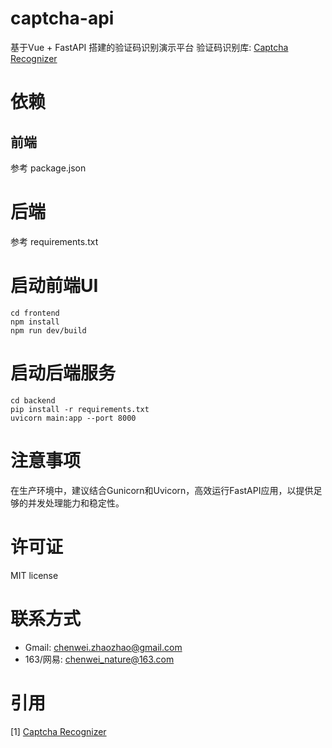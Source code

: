 # captcha-api

基于Vue + FastAPI 搭建的验证码识别演示平台
验证码识别库:  [Captcha Recognizer](https://github.com/chenwei-zhao/captcha-recognizer)

# 依赖

## 前端

参考 package.json

# 后端
参考 requirements.txt

# 启动前端UI

```shell
cd frontend
npm install
npm run dev/build
```

# 启动后端服务

```shell
cd backend
pip install -r requirements.txt
uvicorn main:app --port 8000
```

# 注意事项

在生产环境中，建议结合Gunicorn和Uvicorn，高效运行FastAPI应用，以提供足够的并发处理能力和稳定性。

# 许可证

MIT license

# 联系方式

- Gmail: chenwei.zhaozhao@gmail.com
- 163/网易: chenwei_nature@163.com

# 引用

[1] [Captcha Recognizer](https://github.com/chenwei-zhao/captcha-recognizer)
